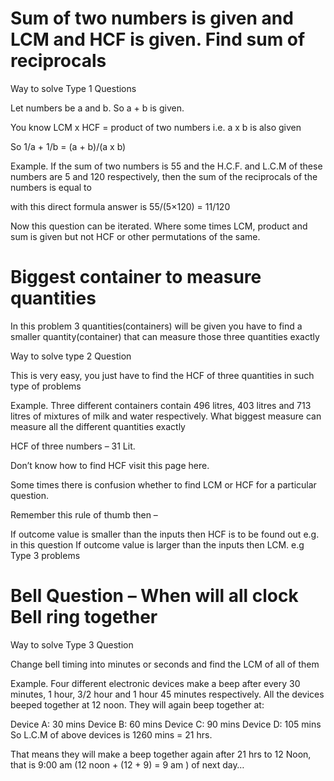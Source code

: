 # Sum of two numbers is given and LCM and HCF is given. Find sum of reciprocals

Way to solve Type 1 Questions

Let numbers be a and b. So a + b is given. 

You know LCM x HCF = product of two numbers i.e. a x b is also given

So 1/a + 1/b = (a + b)/(a x b)

Example. If the sum of two numbers is 55 and the H.C.F. and L.C.M of these numbers are 5 and 120 respectively, then the sum of the reciprocals of the numbers is equal to

with this direct formula answer is 55/(5×120) = 11/120

Now this question can be iterated. Where some times LCM, product and sum is given but not HCF or other permutations of the same.

# Biggest container to measure quantities

In this problem 3 quantities(containers) will be given you have to find a smaller quantity(container) that can measure those three quantities exactly

Way to solve type 2 Question

This is very easy, you just have to find the HCF of three quantities in such type of problems

Example.  Three different containers contain 496 litres, 403 litres and 713 litres of mixtures of milk and water respectively. What biggest measure can measure all the different quantities exactly

HCF of three numbers – 31 Lit.

Don’t know how to find HCF visit this page here.

Some times there is confusion whether to find LCM or HCF for a particular question.

Remember this rule of thumb then –

If outcome value is smaller than the inputs then HCF is to be found out e.g. in this question
If outcome value is larger than the inputs then LCM. e.g Type 3 problems

# Bell Question – When will all clock Bell ring together

Way to solve Type 3 Question

Change bell timing into minutes or seconds and find the LCM of all of them

Example. Four different electronic devices make a beep after every 30 minutes, 1 hour, 3/2 hour and 1 hour 45 minutes respectively. All the devices beeped together at 12 noon. They will again beep together at:

Device A: 30 mins
Device B: 60 mins
Device C: 90 mins
Device D: 105 mins
So L.C.M of above devices is 1260 mins = 21 hrs.

That means they will make a beep together again after 21 hrs to 12 Noon, that is 9:00 am (12 noon + (12 + 9) = 9 am ) of next day…
